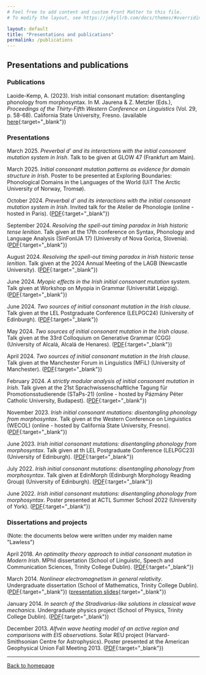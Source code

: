 ```yaml
---
# Feel free to add content and custom Front Matter to this file.
# To modify the layout, see https://jekyllrb.com/docs/themes/#overriding-theme-defaults

layout: default
title: "Presentations and publications"
permalink: /publications
---
```


## Presentations and publications

### Publications

Laoide-Kemp, A. (2023). Irish initial consonant mutation: disentangling phonology from
morphosyntax. In M. Jaurena & Z. Metzler (Eds.), _Proceedings of the Thirty-Fifth Western
Conference on Linguistics_ (Vol. 29, p. 58-68). California State University, Fresno. (available [here](https://wecol.weebly.com/uploads/1/2/6/6/126620555/volume_29_-_wecol_2023.pdf){:target="_blank"})


### Presentations

March 2025\. _Preverbal d' and its interactions with the initial consonant mutation system in Irish_. Talk to be given at GLOW 47 (Frankfurt am Main).

March 2025\. _Initial consonant mutation patterns as evidence for domain structure in Irish_. Poster to be presented at Exploring
Boundaries: Phonological Domains in the Languages of the World (UiT The Arctic University of Norway, Tromsø).

October 2024\. _Preverbal d' and its interactions with the initial consonant mutation system in Irish_. Invited talk for the Atelier de Phonologie (online - hosted in Paris). ([PDF](./assets/Laoide-Kemp_atelier_de_phonologie_2024_slides.pdf){:target="_blank"})

September 2024\. _Resolving the spell-out timing paradox in Irish historic tense lenition_. Talk given at the 17th conference on Syntax, Phonology and Language Analysis (SinFonIJA 17) (University of Nova Gorica, Slovenia). ([PDF](./assets/Laoide-Kemp_SinFonIJA_2024_slides.pdf){:target="_blank"})

August 2024\. _Resolving the spell-out timing paradox in Irish historic tense lenition_. Talk given at the 2024 Annual Meeting of the LAGB (Newcastle University). ([PDF](./assets/Laoide-Kemp_LAGB_2024_slides.pdf){:target="_blank"})

June 2024\. _Myopic effects in the Irish initial consonant mutation system_. Talk given at Workshop on Myopia in Grammar (Universität Leipzig). ([PDF](./assets/Laoide-Kemp_Myopia_2024_slides.pdf){:target="_blank"})

June 2024\. _Two sources of initial consonant mutation in the Irish clause_. Talk given at the LEL Postgraduate Conference (LELPGC24) (University of Edinburgh). ([PDF](./assets/Laoide-Kemp_LELPGC24_slides.pdf){:target="_blank"})

May 2024\. _Two sources of initial consonant mutation in the Irish clause_. Talk given at the 33rd Colloquium on Generative Grammar (CGG) (University of Alcalá, Alcalá de Henares). ([PDF](./assets/Laoide-Kemp_CGG_2024_slides.pdf){:target="_blank"})

April 2024\. _Two sources of initial consonant mutation in the Irish clause_. Talk given at the Manchester Forum in Linguistics (MFiL) (University of Manchester). ([PDF](./assets/Laoide-Kemp_MFiL_2024_slides.pdf){:target="_blank"})

February 2024\. _A strictly modular analysis of initial consonant mutation in Irish_. Talk given at the 21st Sprachwissenschaftliche Tagung für Promotionsstudierende (STaPs-21) (online - hosted by Pázmány Péter Catholic University, Budapest). ([PDF](./assets/Laoide-Kemp_STaPs_2024_slides.pdf){:target="_blank"})

November 2023\. _Irish initial consonant mutations: disentangling phonology from morphosyntax_. Talk given at the Western Conference on Linguistics (WECOL) (online - hosted by California State University,  Fresno). ([PDF](./assets/Laoide-Kemp_WECOL_2023_slides.pdf){:target="_blank"})

June 2023\. _Irish initial consonant mutations: disentangling phonology from morphosyntax_. Talk given at th LEL Postgraduate Conference (LELPGC23) (University of Edinburgh). ([PDF](./assets/Laoide-Kemp_LELPGC23_slides.pdf){:target="_blank"})

July 2022\. _Irish initial consonant mutations: disentangling phonology from morphosyntax_. Talk given at EdinMorph (Edinburgh Morphology Reading Group) (University of Edinburgh). ([PDF](./assets/Laoide-Kemp_EdinMorph_2022_slides.pdf){:target="_blank"})

June 2022\. _Irish initial consonant mutations: disentangling phonology from morphosyntax_. Poster presented at ACTL Summer School 2022 (University of York). ([PDF](./assets/Laoide-Kemp_ACTL_2022_poster.pdf){:target="_blank"})

### Dissertations and projects

(Note: the documents below were written under my maiden name "Lawless")

April 2018\. _An optimality theory approach to initial consonant mutation in Modern Irish_. MPhil dissertation (School of Linguistic, Speech and Communication Sciences, Trinity College Dublin). ([PDF](./assets/Laoide-Kemp_Lawless_MPhilDissertation_2018.pdf){:target="_blank"})

March 2014\. _Nonlinear electromagnetism in general relativity_. Undergraduate dissertation (School of Mathematics, Trinity College Dublin). ([PDF](./assets/Laoide-Kemp_Lawless_MathsProject_2014.pdf){:target="_blank"}) ([presentation slides](./assets/Laoide-Kemp_Lawless_MathsProject_2014_slides.pdf){:target="_blank"})

January 2014\. _In search of the Stradivarius-like solutions in classical wave mechanics_. Undergraduate physics project (School of Physics, Trinity College Dublin). ([PDF](./assets/Laoide-Kemp_Lawless_PhysicsProject_2014.pdf){:target="_blank"})

December 2013\. _Alfvén wave heating model of an active region and comparisons with EIS observations_. Solar REU project (Harvard-Smithsonian Centre for Astrophysics). Poster presented at the American Geophysical Union Fall Meeting 2013. ([PDF](./assets/Laoide-Kemp_Lawless_AGU_2013_poster.pdf){:target="_blank"})


* * *

[Back to homepage](./)
